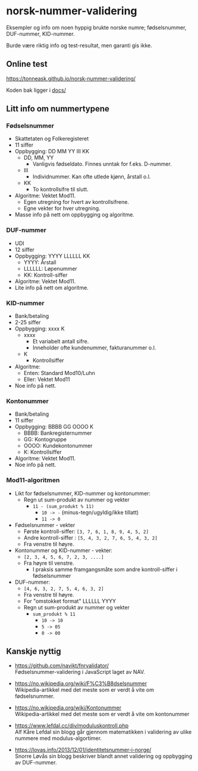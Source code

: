 # norsk-nummer-validering

Eksempler og info om noen hyppig brukte norske numre; fødselsnummer, DUF-nummer, KID-nummer.

Burde være riktig info og test-resultat, men garanti gis ikke.

## Online test

https://tonneask.github.io/norsk-nummer-validering/

Koden bak ligger i [docs/](docs/)

## Litt info om nummertypene

### Fødselsnummer

* Skattetaten og Folkeregisteret
* 11 siffer
* Oppbygging: DD MM YY III KK
  * DD, MM, YY
    * Vanligvis fødseldato. Finnes unntak for f.eks. D-nummer.
  * III
    * Individnummer. Kan ofte utlede kjønn, årstall o.l.
  * KK
    * To kontrollsifre til slutt.
* Algoritme: Vektet Mod11. 
  * Egen utregning for hvert av kontrollsifrene.
  * Egne vekter for hver utregning.
* Masse info på nett om oppbygging og algoritme.

### DUF-nummer

* UDI
* 12 siffer
* Oppbygging: YYYY LLLLLL KK
  * YYYY: Årstall
  * LLLLLL: Løpenummer
  * KK: Kontroll-siffer
* Algoritme: Vektet Mod11. 
* Lite info på nett om algoritme.

### KID-nummer

* Bank/betaling
* 2-25 siffer
* Oppbygging: xxxx K
  * xxxx
    * Et variabelt antall sifre.
    * Inneholder ofte kundenummer, fakturanummer o.l.
  * K
    * Kontrollsiffer
* Algoritme:
  * Enten: Standard Mod10/Luhn
  * Eller: Vektet Mod11
* Noe info på nett.

### Kontonummer

* Bank/betaling
* 11 siffer
* Oppbygging: BBBB GG OOOO K
  * BBBB: Bankregisternummer
  * GG: Kontogruppe
  * OOOO: Kundekontonummer
  * K: Kontrollsiffer
* Algoritme: Vektet Mod11.
* Noe info på nett.

### Mod11-algoritmen

* Likt for fødselsnummer, KID-nummer og kontonummer:
  * Regn ut sum-produkt av nummer og vekter
    * `11 - (sum_produkt % 11)`
      * `10 -> -` (minus-tegn/ugyldig/ikke tillatt)
      * `11 -> 0`
* Fødselsnummer - vekter
  * Første kontroll-siffer: `[3, 7, 6, 1, 8, 9, 4, 5, 2]`
  * Andre kontroll-siffer :  `[5, 4, 3, 2, 7, 6, 5, 4, 3, 2]`
  * Fra venstre til høyre.
* Kontonummer og KID-nummer - vekter:
  * `[2, 3, 4, 5, 6, 7, 2, 3, ....]` 
  * Fra høyre til venstre.  
    * I praksis samme framgangsmåte som andre kontroll-siffer i fødselsnummer
* DUF-nummer:
  * `[4, 6, 3, 2, 7, 5, 4, 6, 3, 2]`
  * Fra venstre til høyre.
  * For "omstokket format" LLLLLL YYYY
  * Regn ut sum-produkt av nummer og vekter
    * `sum_produkt % 11`
      * `10 -> 10`
      * `5 -> 05`
      * `0 -> 00`


## Kanskje nyttig

* https://github.com/navikt/fnrvalidator/  
  Fødselsnummer-validering i JavaScript laget av NAV.

* https://no.wikipedia.org/wiki/F%C3%B8dselsnummer  
  Wikipedia-artikkel med det meste som er verdt å vite om fødselsnummer.

* https://no.wikipedia.org/wiki/Kontonummer  
  Wikipedia-artikkel med det meste som er verdt å vite om kontonummer

* https://www.lefdal.cc/div/moduluskontroll.php  
  Alf Kåre Lefdal sin blogg går gjennom matematikken i validering av ulike nummere med modulus-algortimer.
  
* https://lovas.info/2013/12/01/identitetsnummer-i-norge/  
  Snorre Løvås sin blogg beskriver blandt annet validering og oppbygging av DUF-nummer.
